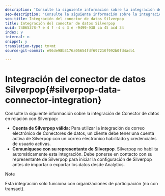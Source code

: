 ```yaml
---
description: 'Consulte la siguiente información sobre la integración de Conector de datos en relación con Silverpop '
seo-description: 'Consulte la siguiente información sobre la integración de Conector de datos en relación con Silverpop '
seo-title: Integración del conector de datos Silverpop
title: Integración del conector de datos Silverpop
uuid: 74065378-7 e 4 f -4 c 3 e -9499-938 ca 45 acd 34
index: y
internal: n
snippet: y
translation-type: tm+mt
source-git-commit: e96de98b3176a05654fdf697210f992b0fd4adb1

---
```



# Integración del conector de datos Silverpop{#silverpop-data-connector-integration}

Consulte la siguiente información sobre la integración de Conector de datos en relación con Silverpop:

* **Cuenta de Silverpop válida:** Para utilizar la integración de correo electrónico de Conectores de datos, un cliente debe tener una cuenta activa de Silverpop con un correo electrónico habilitado y credenciales de usuario activas.
* **Comuníquese con su representante de Silverpop**. Silverpop no habilita automáticamente esta integración. Debe ponerse en contacto con su representante de Silverpop para iniciar la configuración de Silverpop antes de importar o exportar los datos desde Analytics.

>[!NOTE]
>
>Esta integración solo funciona con organizaciones de participación (no con transact).

